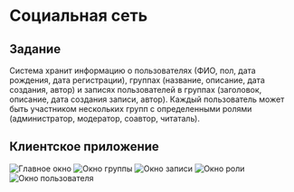 # Социальная сеть


## Задание

Система хранит информацию о пользователях (ФИО, пол, дата рождения, дата регистрации), группах (название, 
описание, дата создания, автор) и записях пользователей в группах (заголовок, описание, дата создания записи,
автор). Каждый пользователь может быть участником нескольких групп с определенными ролями (администратор, модератор, 
соавтор, читаталь).

## Клиентское приложение

![Главное окно](./Images/MainWindow.jpg)
![Окно группы](/Images/GroupWindow.jpg)
![Окно записи](/Images/NoteWindow.jpg)
![Окно роли](/Images/RoleWindow.jpg)
![Окно пользователя](/Images/UserWindow.jpg)